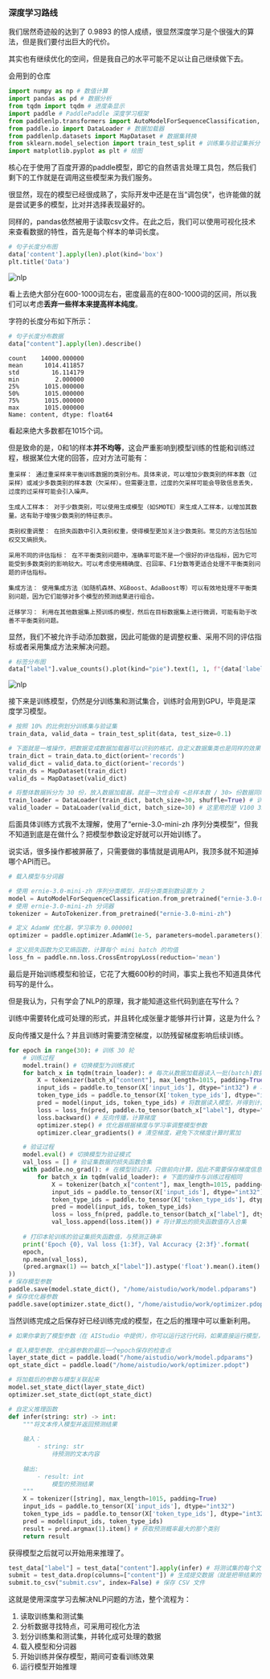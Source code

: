 ### 深度学习路线

我们居然奇迹般的达到了 $0.9893$ 的惊人成绩，很显然深度学习是个很强大的算法，但是我们要付出巨大的代价。

其实也有继续优化的空间，但是我自己的水平可能不足以让自己继续做下去。

会用到的仓库

```python
import numpy as np # 数值计算
import pandas as pd # 数据分析
from tqdm import tqdm # 进度条显示
import paddle # PaddlePaddle 深度学习框架
from paddlenlp.transformers import AutoModelForSequenceClassification, AutoTokenizer # 飞桨自然语言处理工具包（模型、分词器）
from paddle.io import DataLoader # 数据加载器
from paddlenlp.datasets import MapDataset # 数据集转换
from sklearn.model_selection import train_test_split # 训练集与验证集拆分
import matplotlib.pyplot as plt # 绘图
```

核心在于使用了百度开源的paddle模型，即它的自然语言处理工具包，然后我们剩下的工作就是在调用这些模型来为我们服务。

很显然，现在的模型已经很成熟了，实际开发中还是在当“调包侠”，也许能做的就是尝试更多的模型，比对并选择表现最好的。

同样的，pandas依然被用于读取csv文件。在此之后，我们可以使用可视化技术来查看数据的特性，首先是每个样本的单词长度。

```py
# 句子长度分布图
data['content'].apply(len).plot(kind='box')
plt.title('Data')
```

![nlp](../../img/nlp01.png)

看上去绝大部分在600-1000词左右，密度最高的在800-1000词的区间，所以我们可以考虑**丢弃一些样本来提高样本纯度**。

字符的长度分布如下所示：

```py
# 句子长度分布数据
data["content"].apply(len).describe()
```

```
count    14000.000000
mean      1014.411857
std         16.114179
min          2.000000
25%       1015.000000
50%       1015.000000
75%       1015.000000
max       1015.000000
Name: content, dtype: float64
```

看起来绝大多数都在1015个词。

但是致命的是，0和1的样本**并不均等**，这会严重影响到模型训练的性能和训练过程，根据某位大佬的回答，应对方法可能有：

    重采样： 通过重采样来平衡训练数据的类别分布。具体来说，可以增加少数类别的样本数（过采样）或减少多数类别的样本数（欠采样）。但需要注意，过度的欠采样可能会导致信息丢失，过度的过采样可能会引入噪声。

    生成人工样本： 对于少数类别，可以使用生成模型（如SMOTE）来生成人工样本，以增加其数量。这有助于增强少数类别的特征表示。

    类别权重调整： 在损失函数中引入类别权重，使得模型更加关注少数类别。常见的方法包括加权交叉熵损失。

    采用不同的评估指标： 在不平衡类别问题中，准确率可能不是一个很好的评估指标，因为它可能受到多数类别的影响较大。可以考虑使用精确度、召回率、F1分数等更适合处理不平衡类别问题的评估指标。

    集成方法： 使用集成方法（如随机森林、XGBoost、AdaBoost等）可以有效地处理不平衡类别问题，因为它们能够对多个模型的预测结果进行组合。

    迁移学习： 利用在其他数据集上预训练的模型，然后在目标数据集上进行微调，可能有助于改善不平衡类别问题。

显然，我们不被允许手动添加数据，因此可能做的是调整权重、采用不同的评估指标或者采用集成方法来解决问题。

```py
# 标签分布图
data["label"].value_counts().plot(kind="pie").text(1, 1, f"{data['label'].value_counts()}")
```

![nlp](../../img/nlp02.png)

接下来是训练模型，仍然是分训练集和测试集合，训练时会用到GPU，毕竟是深度学习模型。

```py
# 按照 10% 的比例划分训练集与验证集
train_data, valid_data = train_test_split(data, test_size=0.1)

# 下面就是一堆操作，把数据变成数据加载器可以识别的格式，自定义数据集类也是同样的效果
train_dict = train_data.to_dict(orient='records')
valid_dict = valid_data.to_dict(orient='records')
train_ds = MapDataset(train_dict)
valid_ds = MapDataset(valid_dict)

# 将整体数据拆分为 30 份，放入数据加载器，就是一次性会有 <总样本数 / 30> 份数据同时并行计算，份数越多，并行越多，显存占用越大，需要根据需求来选择
train_loader = DataLoader(train_dict, batch_size=30, shuffle=True) # 训练数据可以随机打乱，让模型更好地学习，减轻学习到无关特征的问题
valid_loader = DataLoader(valid_dict, batch_size=30) # 这里用的是 V100 32G，如果是显存更小的卡，需要调小一点，不然会炸显存
```

后面具体训练方式我不太理解，使用了“ernie-3.0-mini-zh 序列分类模型”，但我不知道到底是在做什么？把模型参数设定好就可以开始训练了。

说实话，很多操作都被屏蔽了，只需要做的事情就是调用API，我顶多就不知道掉哪个API而已。

```py
# 载入模型与分词器

# 使用 ernie-3.0-mini-zh 序列分类模型，并将分类类别数设置为 2
model = AutoModelForSequenceClassification.from_pretrained("ernie-3.0-mini-zh", num_classes=2)
# 使用 ernie-3.0-mini-zh 分词器
tokenizer = AutoTokenizer.from_pretrained("ernie-3.0-mini-zh")

# 定义 AdamW 优化器，学习率为 0.000001
optimizer = paddle.optimizer.AdamW(1e-5, parameters=model.parameters())

# 定义损失函数为交叉熵函数，计算每个 mini batch 的均值
loss_fn = paddle.nn.loss.CrossEntropyLoss(reduction='mean')
```

最后是开始训练模型和验证，它花了大概600秒的时间，事实上我也不知道具体代码写的是什么。

但是我认为，只有学会了NLP的原理，我才能知道这些代码到底在写什么？

训练中需要转化成可处理的形式，并且转化成张量才能够并行计算，这是为什么？

反向传播又是什么？并且训练时需要清空梯度，以防残留梯度影响后续训练。
```py
for epoch in range(30): # 训练 30 轮
    # 训练过程
    model.train() # 切换模型为训练模式
    for batch_x in tqdm(train_loader): # 每次从数据加载器读入一批(batch)数据
        X = tokenizer(batch_x["content"], max_length=1015, padding=True) # 将数据转换为模块可处理的数据形式
        input_ids = paddle.to_tensor(X['input_ids'], dtype="int32") # 将 input_ids 变为张量，方便并行计算
        token_type_ids = paddle.to_tensor(X['token_type_ids'], dtype="int32") # 将 token_type_ids 变为张量
        pred = model(input_ids, token_type_ids) # 将数据读入模型，并得到计算后的结果
        loss = loss_fn(pred, paddle.to_tensor(batch_x["label"], dtype="int32")) # 对比预测结果与真实结果，计算损失函数的值
        loss.backward() # 反向传播，计算梯度
        optimizer.step() # 优化器根据梯度与学习率调整模型参数
        optimizer.clear_gradients() # 清空梯度，避免下次梯度计算时累加

    # 验证过程
    model.eval() # 切换模型为验证模式
    val_loss = [] # 验证集数据的损失函数合集
    with paddle.no_grad(): # 在模型验证时，只做前向计算，因此不需要保存梯度信息
        for batch_x in tqdm(valid_loader): # 下面的操作与训练过程相同
            X = tokenizer(batch_x["content"], max_length=1015, padding=True)
            input_ids = paddle.to_tensor(X['input_ids'], dtype="int32")
            token_type_ids = paddle.to_tensor(X['token_type_ids'], dtype="int32")
            pred = model(input_ids, token_type_ids)
            loss = loss_fn(pred, paddle.to_tensor(batch_x["label"], dtype="int32"))
            val_loss.append(loss.item()) # 将计算出的损失函数值存入合集
            
    # 打印本轮训练的验证集损失函数值，与预测正确率
    print('Epoch {0}, Val loss {1:3f}, Val Accuracy {2:3f}'.format(
    epoch,
    np.mean(val_loss), 
    (pred.argmax(1) == batch_x["label"]).astype('float').mean().item()
))
# 保存模型参数
paddle.save(model.state_dict(), "/home/aistudio/work/model.pdparams")
# 保存优化器参数
paddle.save(optimizer.state_dict(), "/home/aistudio/work/optimizer.pdopt")
```

当然训练完成之后保存好已经训练完成的模型，在之后的推理中可以重新利用。
```python
# 如果你拿到了模型参数（在 AIStudio 中提供），你可以运行这行代码，如果直接运行模型，则没有必要运行

# 载入模型参数、优化器参数的最后一个epoch保存的检查点
layer_state_dict = paddle.load("/home/aistudio/work/model.pdparams")
opt_state_dict = paddle.load("/home/aistudio/work/optimizer.pdopt")

# 将加载后的参数与模型关联起来
model.set_state_dict(layer_state_dict)
optimizer.set_state_dict(opt_state_dict)

# 自定义推理函数
def infer(string: str) -> int:
    """将文本传入模型并返回预测结果
    
    输入：
        - string: str
            待预测的文本内容
    
    输出:
        - result: int
            模型的预测结果
    """
    X = tokenizer([string], max_length=1015, padding=True)
    input_ids = paddle.to_tensor(X['input_ids'], dtype="int32")
    token_type_ids = paddle.to_tensor(X['token_type_ids'], dtype="int32")
    pred = model(input_ids, token_type_ids)
    result = pred.argmax(1).item() # 获取预测概率最大的那个类别
    return result
```

获得模型之后就可以开始用来推理了。

```py
test_data["label"] = test_data["content"].apply(infer) # 将测试集的每个文本送入模型返回结果
submit = test_data.drop(columns=["content"]) # 生成提交数据（就是把带结果的测试集丢掉内容，复制一份）
submit.to_csv("submit.csv", index=False) # 保存 CSV 文件
```

这就是使用深度学习去解决NLP问题的方法，整个流程为：

1. 读取训练集和测试集
2. 分析数据寻找特点，可采用可视化方法
3. 划分训练集和测试集，并转化成可处理的数据
4. 载入模型和分词器
5. 开始训练并保存模型，期间可查看训练效果
6. 运行模型开始推理